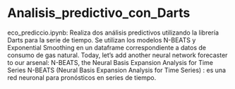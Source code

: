 # Analisis_predictivo_con_Darts

eco_prediccio.ipynb:
Realiza dos análisis predictivos utilizando la librería Darts para la serie de tiempo. Se utilizan los modelos N-BEATS y Exponential Smoothing en un dataframe correspondiente a datos de consumo de gas natural.
Today, let’s add another neural network forecaster to our arsenal: N-BEATS, the Neural Basis Expansion Analysis for Time Series
N-BEATS (Neural Basis Expansion Analysis for Time Series) : es una red neuronal para pronósticos en series de tiempo. 
